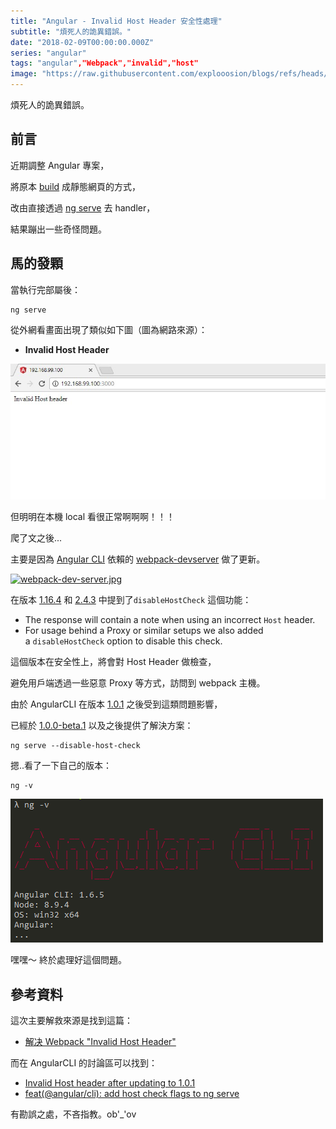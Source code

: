 ```yaml
---
title: "Angular - Invalid Host Header 安全性處理"
subtitle: "煩死人的詭異錯誤。"
date: "2018-02-09T00:00:00.000Z"
series: "angular"
tags: "angular","Webpack","invalid","host"
image: "https://raw.githubusercontent.com/explooosion/blogs/refs/heads/main/docs/images/2018-02-09_Angular%20-%20Invalid%20Host%20Header%20%E5%AE%89%E5%85%A8%E6%80%A7%E8%99%95%E7%90%86/banner/34676503-61854b14-f463-11e7-8c0b-37399e9cdb5b.jpg"
--- 
```


煩死人的詭異錯誤。

前言
--

近期調整 Angular 專案，

將原本 [build](https://github.com/angular/angular-cli/wiki/build) 成靜態網頁的方式，

改由直接透過 [ng serve](https://github.com/angular/angular-cli/wiki/serve) 去 handler，

結果蹦出一些奇怪問題。

馬的發顆
----

當執行完部屬後：

    ng serve

從外網看畫面出現了類似如下圖（圖為網路來源）：

*   **Invalid Host Header**
    

[![34676503-61854b14-f463-11e7-8c0b-37399e9cdb5b.jpg](https://raw.githubusercontent.com/explooosion/blogs/refs/heads/main/docs/images/2018-02-09_Angular%20-%20Invalid%20Host%20Header%20%E5%AE%89%E5%85%A8%E6%80%A7%E8%99%95%E7%90%86/34676503-61854b14-f463-11e7-8c0b-37399e9cdb5b.jpg)](https://user-images.githubusercontent.com/15818783/34676503-61854b14-f463-11e7-8c0b-37399e9cdb5b.jpg)

但明明在本機 local 看很正常啊啊啊！！！

爬了文之後...

主要是因為 [Angular CLI](https://github.com/angular/angular-cli) 依賴的 [webpack-devserver](https://github.com/webpack/webpack-dev-server) 做了更新。

[![webpack-dev-server.jpg](https://raw.githubusercontent.com/explooosion/blogs/refs/heads/main/docs/images/2018-02-09_Angular%20-%20Invalid%20Host%20Header%20%E5%AE%89%E5%85%A8%E6%80%A7%E8%99%95%E7%90%86/webpack-dev-server.jpg)](https://www.wisdomgeek.com/wp-content/uploads/2017/07/webpack-dev-server.jpg)

在版本 [1.16.4](https://github.com/webpack/webpack-dev-server/releases?after=v2.4.3) 和 [2.4.3](https://github.com/webpack/webpack-dev-server/releases/tag/v2.4.4) 中提到了`disableHostCheck` 這個功能：

*   The response will contain a note when using an incorrect `Host` header.
*   For usage behind a Proxy or similar setups we also added a `disableHostCheck` option to disable this check.

這個版本在安全性上，將會對 Host Header 做檢查，

避免用戶端透過一些惡意 Proxy 等方式，訪問到 webpack 主機。

由於 AngularCLI 在版本 [1.0.1](https://github.com/angular/angular-cli/releases/tag/v1.0.1) 之後受到這類問題影響，

已經於 [1.0.0-beta.1](https://github.com/angular/angular-cli/releases/tag/v1.0.0-beta.1) 以及之後提供了解決方案：

    ng serve --disable-host-check

摁..看了一下自己的版本：

    ng -v

[![1518117100_56284.png](https://raw.githubusercontent.com/explooosion/blogs/refs/heads/main/docs/images/2018-02-09_Angular%20-%20Invalid%20Host%20Header%20%E5%AE%89%E5%85%A8%E6%80%A7%E8%99%95%E7%90%86/1518117100_56284.png)](https://dotblogsfile.blob.core.windows.net/user/incredible/8edecf87-f737-48a7-9c24-c8cb7d9fe8ba/1518117100_56284.png)

嘿嘿～ 終於處理好這個問題。

參考資料
----

這次主要解救來源是找到這篇：

*   [解决 Webpack "Invalid Host Header"](https://tonghuashuo.github.io/blog/webpack-dev-server-invalid-host-header.html)

而在 AngularCLI 的討論區可以找到：

*   [Invalid Host header after updating to 1.0.1](https://github.com/angular/angular-cli/issues/6070)
*   [feat(@angular/cli): add host check flags to ng serve](https://github.com/angular/angular-cli/issues/6173)

有勘誤之處，不吝指教。ob'\_'ov